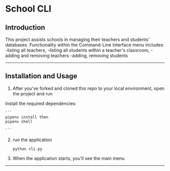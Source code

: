 # School CLI


## Introduction

This project assists schools in managing their teachers and students' databases. Functionality within the Command-Line Interface menu includes:
-listing all teachers,
-listing all students within a teacher's classroom,
-adding and removing teachers
-adding, removing students

---

## Installation and Usage

1. After you've forked and cloned this repo to your local environment, 
open the project and run

Install the required dependencies:

    ```
    pipenv install then
    pipenv shell

    ```

2.  run the application

    ```
    python cli.py

    ```

3.  When the application starts, you’ll see the main menu

---
